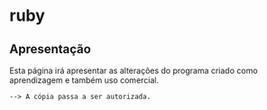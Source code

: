 # ruby

## Apresentação

Esta página irá apresentar as alterações do programa criado como aprendizagem e também uso comercial.

`--> A cópia passa a ser autorizada.`